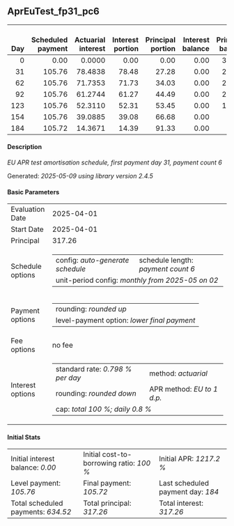 <h2>AprEuTest_fp31_pc6</h2>
<table>
    <thead style="vertical-align: bottom;">
        <th style="text-align: right;">Day</th>
        <th style="text-align: right;">Scheduled payment</th>
        <th style="text-align: right;">Actuarial interest</th>
        <th style="text-align: right;">Interest portion</th>
        <th style="text-align: right;">Principal portion</th>
        <th style="text-align: right;">Interest balance</th>
        <th style="text-align: right;">Principal balance</th>
        <th style="text-align: right;">Total actuarial interest</th>
        <th style="text-align: right;">Total interest</th>
        <th style="text-align: right;">Total principal</th>
    </thead>
    <tr style="text-align: right;">
        <td class="ci00">0</td>
        <td class="ci01" style="white-space: nowrap;">0.00</td>
        <td class="ci02">0.0000</td>
        <td class="ci03">0.00</td>
        <td class="ci04">0.00</td>
        <td class="ci05">0.00</td>
        <td class="ci06">317.26</td>
        <td class="ci07">0.0000</td>
        <td class="ci08">0.00</td>
        <td class="ci09">0.00</td>
    </tr>
    <tr style="text-align: right;">
        <td class="ci00">31</td>
        <td class="ci01" style="white-space: nowrap;">105.76</td>
        <td class="ci02">78.4838</td>
        <td class="ci03">78.48</td>
        <td class="ci04">27.28</td>
        <td class="ci05">0.00</td>
        <td class="ci06">289.98</td>
        <td class="ci07">78.4838</td>
        <td class="ci08">78.48</td>
        <td class="ci09">27.28</td>
    </tr>
    <tr style="text-align: right;">
        <td class="ci00">62</td>
        <td class="ci01" style="white-space: nowrap;">105.76</td>
        <td class="ci02">71.7353</td>
        <td class="ci03">71.73</td>
        <td class="ci04">34.03</td>
        <td class="ci05">0.00</td>
        <td class="ci06">255.95</td>
        <td class="ci07">150.2190</td>
        <td class="ci08">150.21</td>
        <td class="ci09">61.31</td>
    </tr>
    <tr style="text-align: right;">
        <td class="ci00">92</td>
        <td class="ci01" style="white-space: nowrap;">105.76</td>
        <td class="ci02">61.2744</td>
        <td class="ci03">61.27</td>
        <td class="ci04">44.49</td>
        <td class="ci05">0.00</td>
        <td class="ci06">211.46</td>
        <td class="ci07">211.4935</td>
        <td class="ci08">211.48</td>
        <td class="ci09">105.80</td>
    </tr>
    <tr style="text-align: right;">
        <td class="ci00">123</td>
        <td class="ci01" style="white-space: nowrap;">105.76</td>
        <td class="ci02">52.3110</td>
        <td class="ci03">52.31</td>
        <td class="ci04">53.45</td>
        <td class="ci05">0.00</td>
        <td class="ci06">158.01</td>
        <td class="ci07">263.8044</td>
        <td class="ci08">263.79</td>
        <td class="ci09">159.25</td>
    </tr>
    <tr style="text-align: right;">
        <td class="ci00">154</td>
        <td class="ci01" style="white-space: nowrap;">105.76</td>
        <td class="ci02">39.0885</td>
        <td class="ci03">39.08</td>
        <td class="ci04">66.68</td>
        <td class="ci05">0.00</td>
        <td class="ci06">91.33</td>
        <td class="ci07">302.8929</td>
        <td class="ci08">302.87</td>
        <td class="ci09">225.93</td>
    </tr>
    <tr style="text-align: right;">
        <td class="ci00">184</td>
        <td class="ci01" style="white-space: nowrap;">105.72</td>
        <td class="ci02">14.3671</td>
        <td class="ci03">14.39</td>
        <td class="ci04">91.33</td>
        <td class="ci05">0.00</td>
        <td class="ci06">0.00</td>
        <td class="ci07">317.2600</td>
        <td class="ci08">317.26</td>
        <td class="ci09">317.26</td>
    </tr>
</table>
<h4>Description</h4>
<p><i>EU APR test amortisation schedule, first payment day 31, payment count 6</i></p>
<p>Generated: <i>2025-05-09 using library version 2.4.5</i></p>
<h4>Basic Parameters</h4>
<table>
    <tr>
        <td>Evaluation Date</td>
        <td>2025-04-01</td>
    </tr>
    <tr>
        <td>Start Date</td>
        <td>2025-04-01</td>
    </tr>
    <tr>
        <td>Principal</td>
        <td>317.26</td>
    </tr>
    <tr>
        <td>Schedule options</td>
        <td>
            <table>
                <tr>
                    <td>config: <i>auto-generate schedule</i></td>
                    <td>schedule length: <i><i>payment count</i> 6</i></td>
                </tr>
                <tr>
                    <td colspan="2" style="white-space: nowrap;">unit-period config: <i>monthly from 2025-05 on 02</i></td>
                </tr>
            </table>
        </td>
    </tr>
    <tr>
        <td>Payment options</td>
        <td>
            <table>
                <tr>
                    <td>rounding: <i>rounded up</i></td>
                </tr>
                <tr>
                    <td>level-payment option: <i>lower&nbsp;final&nbsp;payment</i></td>
                </tr>
            </table>
        </td>
    </tr>
    <tr>
        <td>Fee options</td>
        <td>no fee
        </td>
    </tr>
    <tr>
        <td>Interest options</td>
        <td>
            <table>
                <tr>
                    <td>standard rate: <i>0.798 % per day</i></td>
                    <td>method: <i>actuarial</i></td>
                </tr>
                <tr>
                    <td>rounding: <i>rounded down</i></td>
                    <td>APR method: <i>EU to 1 d.p.</i></td>
                </tr>
                <tr>
                    <td colspan="2">cap: <i>total 100 %; daily 0.8 %</td>
                </tr>
            </table>
        </td>
    </tr>
</table>
<h4>Initial Stats</h4>
<table>
    <tr>
        <td>Initial interest balance: <i>0.00</i></td>
        <td>Initial cost-to-borrowing ratio: <i>100 %</i></td>
        <td>Initial APR: <i>1217.2 %</i></td>
    </tr>
    <tr>
        <td>Level payment: <i>105.76</i></td>
        <td>Final payment: <i>105.72</i></td>
        <td>Last scheduled payment day: <i>184</i></td>
    </tr>
    <tr>
        <td>Total scheduled payments: <i>634.52</i></td>
        <td>Total principal: <i>317.26</i></td>
        <td>Total interest: <i>317.26</i></td>
    </tr>
</table>